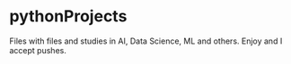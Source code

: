 # pythonProjects
Files with files and studies in AI, Data Science, ML and others. Enjoy and I accept pushes. 
